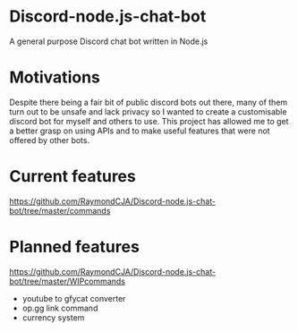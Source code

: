 # Discord-node.js-chat-bot
A general purpose Discord chat bot written in Node.js

# Motivations
Despite there being a fair bit of public discord bots out there, many of them turn out to be unsafe and lack privacy so I wanted to create
a customisable discord bot for myself and others to use. This project has allowed me to get a better grasp on using APIs and to make 
useful features that were not offered by other bots.

# Current features
https://github.com/RaymondCJA/Discord-node.js-chat-bot/tree/master/commands

# Planned features
https://github.com/RaymondCJA/Discord-node.js-chat-bot/tree/master/WIPcommands
- youtube to gfycat converter
- op.gg link command
- currency system
